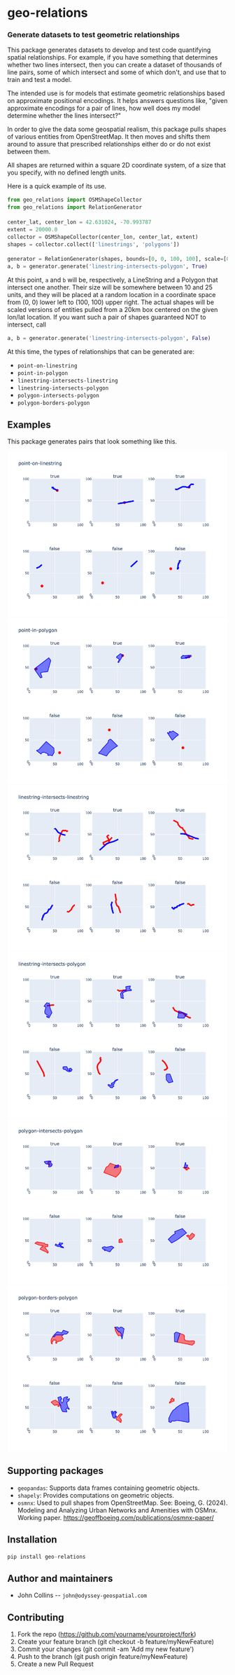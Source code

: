 
# geo-relations

### Generate datasets to test geometric relationships
	
This package generates datasets to develop and test code 
quantifying spatial relationships. 
For example, if you have something that determines whether two lines intersect,
then you can create a dataset of thousands of line pairs, some of which intersect and
some of which don't, and use that to train and test a model. 

The intended use is for models that estimate
geometric relationships based on approximate positional encodings. 
It helps answers questions like, 
"given approximate encodings for a pair of lines,
how well does my model determine whether the lines intersect?"

In order to give the data some geospatial realism, this package pulls shapes of 
various entities from OpenStreetMap. It then moves and shifts them
around to assure that prescribed relationships either
do or do not exist between them.

All shapes are returned within a square 2D coordinate system,
of a size that you specify, with no defined length units. 

Here is a quick example of its use.

```python
from geo_relations import OSMShapeCollector
from geo_relations import RelationGenerator

center_lat, center_lon = 42.631024, -70.993787
extent = 20000.0
collector = OSMShapeCollector(center_lon, center_lat, extent)
shapes = collector.collect(['linestrings', 'polygons'])

generator = RelationGenerator(shapes, bounds=[0, 0, 100, 100], scale=[0.1, 0.25])
a, b = generator.generate('linestring-intersects-polygon', True)
```

At this point, `a` and `b` will be, respectively, a LineString
and a Polygon that intersect one another. Their size will be somewhere 
between 10 and 25 units, and they will be placed at a random location 
in a coordinate space from (0, 0) lower left to (100, 100) upper right.
The actual shapes will be scaled versions of
entities pulled from a 20km box centered
on the given lon/lat location.
If you want such a pair of shapes guaranteed NOT to intersect, 
call 

```python
a, b = generator.generate('linestring-intersects-polygon', False)
```

At this time, the types of relationships that can be generated are:
- `point-on-linestring`
- `point-in-polygon`
- `linestring-intersects-linestring`
- `linestring-intersects-polygon`
- `polygon-intersects-polygon`
- `polygon-borders-polygon`


## Examples

This package generates pairs that look something like this.

![point-on-linestring](https://github.com/odyssey-geospatial/geo-relations/raw/main/images/point-on-linestring.png)
![point-in-polygon](https://github.com/odyssey-geospatial/geo-relations/raw/main/images/point-in-polygon.png)
![linestring-intersects-linestring](https://github.com/odyssey-geospatial/geo-relations/raw/main/images/linestring-intersects-linestring.png)
![linestring-intersects-polygon](https://github.com/odyssey-geospatial/geo-relations/raw/main/images/linestring-intersects-polygon.png)
![polygon-intersects-polygon](https://github.com/odyssey-geospatial/geo-relations/raw/main/images/polygon-intersects-polygon.png)
![polygon-borders-polygon](https://github.com/odyssey-geospatial/geo-relations/raw/main/images/polygon-borders-polygon.png)

## Supporting packages

* `geopandas`: Supports data frames containing geometric objects.
* `shapely`: Provides computations on geometric objects.
* `osmnx`: Used to pull shapes from OpenStreetMap. See: Boeing, G. (2024). Modeling and Analyzing Urban Networks and Amenities with OSMnx. Working paper. https://geoffboeing.com/publications/osmnx-paper/

## Installation

```python
pip install geo-relations
```

## Author and maintainers

* John Collins -- `john@odyssey-geospatial.com`

## Contributing

1. Fork the repo (https://github.com/yourname/yourproject/fork)
2. Create your feature branch (git checkout -b feature/myNewFeature)
3. Commit your changes (git commit -am 'Add my new feature')
4. Push to the branch (git push origin feature/myNewFeature)
5. Create a new Pull Request
